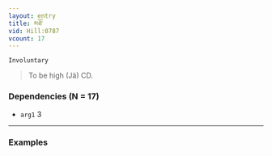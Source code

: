 ```yaml
---
layout: entry
title: མཐོ་
vid: Hill:0787
vcount: 17
---
```

`Involuntary` 
> To be high (Jä) CD\.

### Dependencies (N = 17)
* `arg1` 3

---

### Examples



